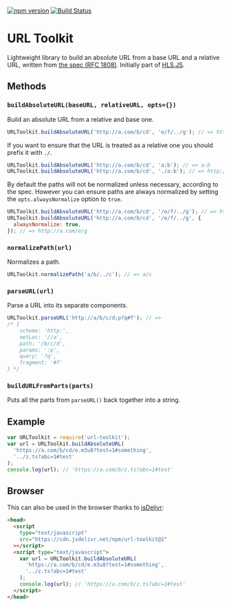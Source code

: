 [![npm version](https://badge.fury.io/js/url-toolkit.svg)](https://badge.fury.io/js/url-toolkit)
[![Build Status](https://travis-ci.org/tjenkinson/url-toolkit.svg?branch=master)](https://travis-ci.org/tjenkinson/url-toolkit)

# URL Toolkit

Lightweight library to build an absolute URL from a base URL and a relative URL, written from [the spec (RFC 1808)](https://tools.ietf.org/html/rfc1808). Initially part of [HLS.JS](https://github.com/dailymotion/hls.js).

## Methods

### `buildAbsoluteURL(baseURL, relativeURL, opts={})`

Build an absolute URL from a relative and base one.

```javascript
URLToolkit.buildAbsoluteURL('http://a.com/b/cd', 'e/f/../g'); // => http://a.com/b/e/g
```

If you want to ensure that the URL is treated as a relative one you should prefix it with `./`.

```javascript
URLToolkit.buildAbsoluteURL('http://a.com/b/cd', 'a:b'); // => a:b
URLToolkit.buildAbsoluteURL('http://a.com/b/cd', './a:b'); // => http://a.com/b/a:b
```

By default the paths will not be normalized unless necessary, according to the spec. However you can ensure paths are always normalized by setting the `opts.alwaysNormalize` option to `true`.

```javascript
URLToolkit.buildAbsoluteURL('http://a.com/b/cd', '/e/f/../g'); // => http://a.com/e/f/../g
URLToolkit.buildAbsoluteURL('http://a.com/b/cd', '/e/f/../g', {
  alwaysNormalize: true,
}); // => http://a.com/e/g
```

### `normalizePath(url)`

Normalizes a path.

```javascript
URLToolkit.normalizePath('a/b/../c'); // => a/c
```

### `parseURL(url)`

Parse a URL into its separate components.

```javascript
URLToolkit.parseURL('http://a/b/c/d;p?q#f'); // =>
/* {
	scheme: 'http:',
	netLoc: '//a',
	path: '/b/c/d',
	params: ';p',
	query: '?q',
	fragment: '#f'
} */
```

### `buildURLFromParts(parts)`

Puts all the parts from `parseURL()` back together into a string.

## Example

```javascript
var URLToolkit = require('url-toolkit');
var url = URLToolkit.buildAbsoluteURL(
  'https://a.com/b/cd/e.m3u8?test=1#something',
  '../z.ts?abc=1#test'
);
console.log(url); // 'https://a.com/b/z.ts?abc=1#test'
```

## Browser

This can also be used in the browser thanks to [jsDelivr](https://github.com/jsdelivr/jsdelivr):

```html
<head>
  <script
    type="text/javascript"
    src="https://cdn.jsdelivr.net/npm/url-toolkit@2"
  ></script>
  <script type="text/javascript">
    var url = URLToolkit.buildAbsoluteURL(
      'https://a.com/b/cd/e.m3u8?test=1#something',
      '../z.ts?abc=1#test'
    );
    console.log(url); // 'https://a.com/b/z.ts?abc=1#test'
  </script>
</head>
```
